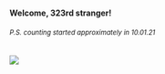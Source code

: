 #### Welcome, 323rd stranger!

###### <sup>P.S. counting started approximately in 10.01.21</sup>

<img src="https://kraftwerk28.pp.ua/vcnt.png"></img>
